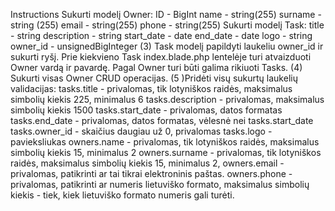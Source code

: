 Instructions Sukurti modelį Owner: ID - BigInt name - string(255)
surname - string (255) email - string(255) phone - string(255) Sukurti
modelį Task: title - string description - string start\_date - date
end\_date - date logo - string owner\_id - unsignedBigInteger (3) Task
modelį papildyti laukeliu owner\_id ir sukurti ryšį. Prie kiekvieno Task
index.blade.php lentelėje turi atvaizduoti Owner vardą ir pavardę. Pagal
Owner turi būti galima rikiuoti Tasks. (4) Sukurti visas Owner CRUD
operacijas. (5 )Pridėti visų sukurtų laukelių validacijas: tasks.title -
privalomas, tik lotyniškos raidės, maksimalus simbolių kiekis 225,
minimalus 6 tasks.description - privalomas, maksimalus simbolių kiekis
1500 tasks.start\_date - privalomas, datos formatas tasks.end\_date -
privalomas, datos formatas, vėlesnė nei tasks.start\_date
tasks.owner\_id - skaičius daugiau už 0, privalomas tasks.logo -
pavieksliukas owners.name - privalomas, tik lotyniškos raidės,
maksimalus simbolių kiekis 15, minimalus 2 owners.surname - privalomas,
tik lotyniškos raidės, maksimalus simbolių kiekis 15, minimalus 2,
owners.email - privalomas, patikrinti ar tai tikrai elektroninis paštas.
owners.phone - privalomas, patikrinti ar numeris lietuviško formato,
maksimalus simbolių kiekis - tiek, kiek lietuviško formato numeris gali
turėti.

